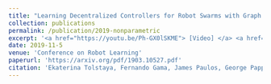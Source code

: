 ```yaml
---
title: "Learning Decentralized Controllers for Robot Swarms with Graph Neural Networks"
collection: publications
permalink: /publication/2019-nonparametric
excerpt: '<a href="https://youtu.be/Ph-GX0lSKME"> [Video] </a> <a href="https://docs.google.com/presentation/d/1eyNP2QjG2SZzl9GaUaMr_TbAmI3nbIMumTlCb5lG6jU/edit?usp=sharing"> [Slides] </a> <a href="https://katetolstaya.github.io/files/CoRL_2019_Poster.pdf"> [Poster] </a> <a href="https://github.com/katetolstaya/multiagent_gnn_policies"> [GNN Code] </a> <a href="https://github.com/katetolstaya/gym-flock"> [Task Code] </a>'
date: 2019-11-5
venue: 'Conference on Robot Learning'
paperurl: 'https://arxiv.org/pdf/1903.10527.pdf'
citation: 'Ekaterina Tolstaya, Fernando Gama, James Paulos, George Pappas, Vijay Kumar, Alejandro Ribeiro, ”Learning Decentralized Controllers for Robot Swarms with Graph Neural Networks,”, Conference on Robot Learning, November 5, 2019.'
---
```



